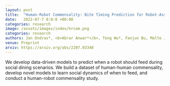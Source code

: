 ```yaml
---
layout: post
title:  "Human-Robot Commensality: Bite Timing Prediction for Robot-Assisted Feeding in Groups"
date:   2022-07-7 0:0:0 +00:00
categories: research
image: /assets/images/index/hrcom.png
categories: research
authors: Jan Ondras*, <b>Abrar Anwar*</b>, Tong Wu*, Fanjun Bu, Malte Jung, Jorge Jose Ortiz, Tapomayukh Bhattacharjee
venue: Preprint
arxiv: https://arxiv.org/abs/2207.03348
---
```

We develop data-driven models to predict when a robot should feed during social dining scenarios.
We build a dataset of human-human commensality, develop novel models to learn social dynamics of when to feed, and conduct a human-robot commensality study.
